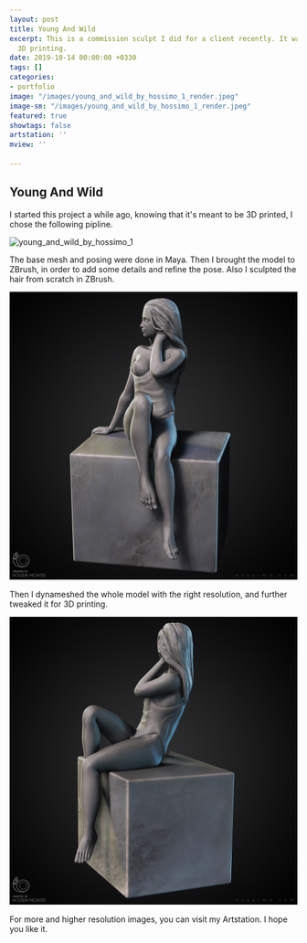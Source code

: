 ```yaml
---
layout: post
title: Young And Wild
excerpt: This is a commission sculpt I did for a client recently. It was done for
  3D printing.
date: 2019-10-14 00:00:00 +0330
tags: []
categories:
- portfolio
image: "/images/young_and_wild_by_hossimo_1_render.jpeg"
image-sm: "/images/young_and_wild_by_hossimo_1_render.jpeg"
featured: true
showtags: false
artstation: ''
mview: ''

---
```

## Young And Wild

I started this project a while ago, knowing that it's meant to be 3D printed, I chose the following pipline.

<img src="/images/young_and_wild_by_hossimo_1.jpg" alt="young_and_wild_by_hossimo_1" class="responsive">

The base mesh and posing were done in Maya. Then I brought the model to ZBrush, in order to add some details and refine the pose. Also I sculpted the hair from scratch in ZBrush.

![](/images/young_and_wild_by_hossimo_2.jpeg)

Then I dynameshed the whole model with the right resolution, and further tweaked it for 3D printing.

![](/images/young_and_wild_by_hossimo_3.jpeg)

For more and higher resolution images, you can visit my Artstation. I hope you like it.